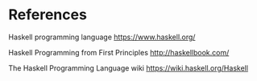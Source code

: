 # References

Haskell programming language
https://www.haskell.org/

Haskell Programming from First Principles
http://haskellbook.com/

The Haskell Programming Language wiki
https://wiki.haskell.org/Haskell
